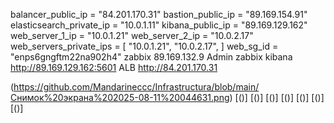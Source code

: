 balancer_public_ip = "84.201.170.31"
bastion_public_ip = "89.169.154.91"
elasticsearch_private_ip = "10.0.1.11"
kibana_public_ip = "89.169.129.162"
web_server_1_ip = "10.0.1.21"
web_server_2_ip = "10.0.2.17"
web_servers_private_ips = [
  "10.0.1.21",
  "10.0.2.17",
]
web_sg_id = "enps6gngftm22na902h4"
zabbix    89.169.132.9   Admin zabbix 
kibana http://89.169.129.162:5601 
ALB  http://84.201.170.31

(https://github.com/Mandarineccc/Infrastructura/blob/main/Снимок%20экрана%202025-08-11%20044631.png)
[()]
[()]
[()]
[()]
[()]
[()]
[()]
